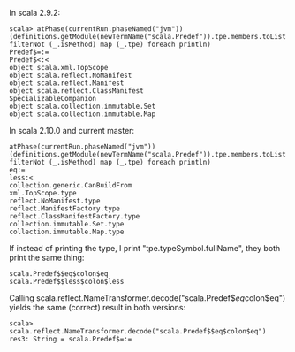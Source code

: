 In scala 2.9.2:
```
scala> atPhase(currentRun.phaseNamed("jvm"))(definitions.getModule(newTermName("scala.Predef")).tpe.members.toList filterNot (_.isMethod) map (_.tpe) foreach println)
Predef$=:=
Predef$<:<
object scala.xml.TopScope
object scala.reflect.NoManifest
object scala.reflect.Manifest
object scala.reflect.ClassManifest
SpecializableCompanion
object scala.collection.immutable.Set
object scala.collection.immutable.Map
```

In scala 2.10.0 and current master:

```
atPhase(currentRun.phaseNamed("jvm"))(definitions.getModule(newTermName("scala.Predef")).tpe.members.toList filterNot (_.isMethod) map (_.tpe) foreach println)
eq:=
less:<
collection.generic.CanBuildFrom
xml.TopScope.type
reflect.NoManifest.type
reflect.ManifestFactory.type
reflect.ClassManifestFactory.type
collection.immutable.Set.type
collection.immutable.Map.type
```

If instead of printing the type, I print "tpe.typeSymbol.fullName", they both print the same thing:
```
scala.Predef$$eq$colon$eq
scala.Predef$$less$colon$less
```

Calling scala.reflect.NameTransformer.decode("scala.Predef$$eq$colon$eq") yields the same (correct) result in both versions:

```
scala> scala.reflect.NameTransformer.decode("scala.Predef$$eq$colon$eq")
res3: String = scala.Predef$=:=
```
